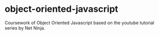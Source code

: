 # object-oriented-javascript

Coursework of Object Oriented Javascript based on the youtube tutorial series by Net Ninja.
